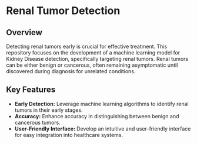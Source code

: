 # Renal Tumor Detection 

## Overview
Detecting renal tumors early is crucial for effective treatment. This repository focuses on the development of a machine learning model for Kidney Disease detection, specifically targeting renal tumors. Renal tumors can be either benign or cancerous, often remaining asymptomatic until discovered during diagnosis for unrelated conditions.

## Key Features
- **Early Detection:** Leverage machine learning algorithms to identify renal tumors in their early stages.
- **Accuracy:** Enhance accuracy in distinguishing between benign and cancerous tumors.
- **User-Friendly Interface:** Develop an intuitive and user-friendly interface for easy integration into healthcare systems.
